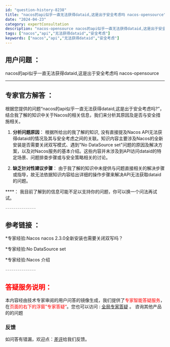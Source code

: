 ```yaml
---
id: "question-history-8238"
title: "nacos的api似乎一直无法获得dataid,这是出于安全考虑吗 nacos-opensource"
date: "2024-04-23"
category: expertConsultation
description: "nacos-opensource nacos的api似乎一直无法获得dataid,这是出于安全考虑吗"
tags: ["nacos","api","无法获得dataid","安全考虑"]
keywords: ["nacos","api","无法获得dataid","安全考虑"]
---
```


## 用户问题 ： 
 nacos的api似乎一直无法获得dataid,这是出于安全考虑吗 nacos-opensource 

---------------
## 专家官方解答 ：

根据您提供的问题“nacos的api似乎一直无法获得dataid,这是出于安全考虑吗?”，结合我了解的知识中关于Nacos的相关信息，我们来分析其原因及是否与安全措施相关。

1. **分析问题原因**：
   根据所给出的我了解的知识, 没有直接提及Nacos API无法获得dataid的情况及其与安全考虑之间的关联。知识内容主要涉及Nacos的全新安装是否需要关闭双写模式、遇到"No DataSource set"问题的原因及解决方案，以及对Nacos服务的基本介绍。这些内容并未涉及到API访问dataid的特定场景、问题排查步骤或与安全策略相关的讨论。

2. **缺乏针对性建议步骤**：
   由于我了解的知识中未提供与问题直接相关的解决步骤或指导，故无法依据知识内容给出详细的操作步骤来解决API无法获取dataid的问题。

****：
我目前了解到的信息可能不足以支持你的问题，你可以换一个问法再试试。


<font color="#949494">---------------</font> 


## 参考链接 ：

*专家经验:Nacos nacos 2.3.0全新安装也需要关闭双写吗？ 
 
 *专家经验:No DataSource set 
 
 *专家经验:Nacos 介绍 


 <font color="#949494">---------------</font> 
 


## <font color="#FF0000">答疑服务说明：</font> 

本内容经由技术专家审阅的用户问答的镜像生成，我们提供了<font color="#FF0000">专家智能答疑服务</font>，在<font color="#FF0000">页面的右下的浮窗”专家答疑“</font>。您也可以访问 : [全局专家答疑](https://opensource.alibaba.com/chatBot) 。 咨询其他产品的的问题

### 反馈
如问答有错漏，欢迎点：[差评](https://ai.nacos.io/user/feedbackByEnhancerGradePOJOID?enhancerGradePOJOId=11553)给我们反馈。
